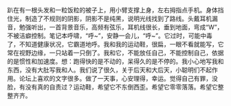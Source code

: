 趴在有一根头发和一粒饭粒的被子上，用小臂支撑上身，左右拇指点手机。身体挡住光，制造了不规则的阴影，阴影不是纯黑，说明光线找到了路线。头戴耳机漏音，勉强听出，一首背景音乐，高频有弦乐，耳机线很长，垂到地面，弯成“W”，不被洁癖控制。笔记本呼啸，“呼~”，安静一会儿，“呼~”。它过时，可能中毒了，不知道健康状况，它霸道地呼。我和我的运动鞋，很扁，一眼不看就能写，它常在视野边缘，一只站着一只倒了。我和它，不能放任自己，不能控制自己，依据的是惯性和加速度。想：跑得快的是不动的，呆得久的是不停的。我小心地写我和东西，没有大肚写我和人。我们说了很久，关于后天和大后天，小聪明们不起作用。论坛上喜欢的文字很多。做了一天事，心安理得，幸运。觉得自己有罪，没脸，有没有真的自责过？运动鞋，希望它不东倒西歪。希望它零零落落。希望它整整齐齐。
